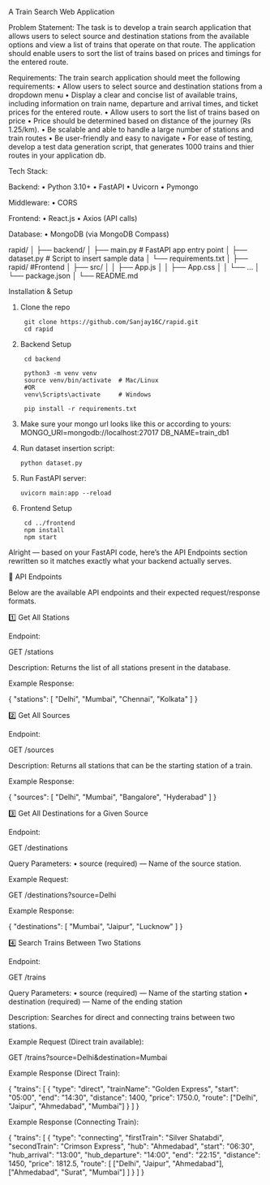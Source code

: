 A Train Search Web Application



Problem Statement:
The task is to develop a train search application that allows users to select source and
destination stations from the available options and view a list of trains that operate
on that route. The application should enable users to sort the list of trains based on
prices and timings for the entered route.



Requirements:
The train search application should meet the following requirements:
• Allow users to select source and destination stations from a dropdown menu
• Display a clear and concise list of available trains, including information on
train name, departure and arrival times, and ticket prices for the entered route.
• Allow users to sort the list of trains based on price
• Price should be determined based on distance of the journey (Rs 1.25/km).
• Be scalable and able to handle a large number of stations and train routes
• Be user-friendly and easy to navigate
• For ease of testing, develop a test data generation script, that generates 1000
trains and thier routes in your application db.


Tech Stack:

Backend:
	•	Python 3.10+
	•	FastAPI
	•	Uvicorn
	•	Pymongo

Middleware:
  •	CORS
  
Frontend:
	•	React.js
	•	Axios (API calls)

Database:
	•	MongoDB (via MongoDB Compass)

rapid/
│
├── backend/
│   ├── main.py         # FastAPI app entry point
│   ├── dataset.py      # Script to insert sample data
│   └── requirements.txt
│
├── rapid/              #Frontend
│   ├── src/
│   │   ├── App.js
│   │   ├── App.css
│   │   └── ...
│   └── package.json
│
└── README.md


Installation & Setup

1. Clone the repo

        git clone https://github.com/Sanjay16C/rapid.git
        cd rapid


2. Backend Setup

        cd backend

        python3 -m venv venv
        source venv/bin/activate  # Mac/Linux
        #OR
        venv\Scripts\activate     # Windows
        
        pip install -r requirements.txt

3. Make sure your mongo url looks like this or according to yours:
        MONGO_URI=mongodb://localhost:27017
        DB_NAME=train_db1

4. Run dataset insertion script:

       python dataset.py

5. Run FastAPI server:

       uvicorn main:app --reload


6. Frontend Setup

        cd ../frontend
        npm install
        npm start

Alright — based on your FastAPI code, here’s the API Endpoints section rewritten so it matches exactly what your backend actually serves.



📡 API Endpoints

Below are the available API endpoints and their expected request/response formats.



1️⃣ Get All Stations

Endpoint:

GET /stations

Description:
Returns the list of all stations present in the database.

Example Response:

{
  "stations": [
    "Delhi",
    "Mumbai",
    "Chennai",
    "Kolkata"
  ]
}




2️⃣ Get All Sources

Endpoint:

GET /sources

Description:
Returns all stations that can be the starting station of a train.

Example Response:

{
  "sources": [
    "Delhi",
    "Mumbai",
    "Bangalore",
    "Hyderabad"
  ]
}




3️⃣ Get All Destinations for a Given Source

Endpoint:

GET /destinations

Query Parameters:
	•	source (required) — Name of the source station.

Example Request:

GET /destinations?source=Delhi

Example Response:

{
  "destinations": [
    "Mumbai",
    "Jaipur",
    "Lucknow"
  ]
}



4️⃣ Search Trains Between Two Stations

Endpoint:

GET /trains

Query Parameters:
	•	source (required) — Name of the starting station
	•	destination (required) — Name of the ending station

Description:
Searches for direct and connecting trains between two stations.

Example Request (Direct train available):

GET /trains?source=Delhi&destination=Mumbai

Example Response (Direct Train):

{
  "trains": [
    {
      "type": "direct",
      "trainName": "Golden Express",
      "start": "05:00",
      "end": "14:30",
      "distance": 1400,
      "price": 1750.0,
      "route": ["Delhi", "Jaipur", "Ahmedabad", "Mumbai"]
    }
  ]
}


Example Response (Connecting Train):

{
  "trains": [
    {
      "type": "connecting",
      "firstTrain": "Silver Shatabdi",
      "secondTrain": "Crimson Express",
      "hub": "Ahmedabad",
      "start": "06:30",
      "hub_arrival": "13:00",
      "hub_departure": "14:00",
      "end": "22:15",
      "distance": 1450,
      "price": 1812.5,
      "route": [
        ["Delhi", "Jaipur", "Ahmedabad"],
        ["Ahmedabad", "Surat", "Mumbai"]
      ]
    }
  ]
}





